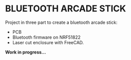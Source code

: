 BLUETOOTH ARCADE STICK
==========

Project in three part to create a bluetooth arcade stick:
 * PCB
 * Bluetooth firmware on NRF51822
 * Laser cut enclosure with FreeCAD.
 
 **Work in progress...**
 
 